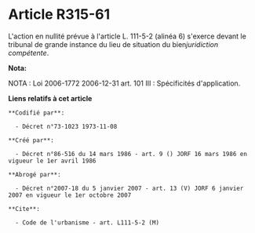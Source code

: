 # Article R315-61

L'action en nullité prévue à l'article L. 111-5-2 (alinéa 6) s'exerce devant le tribunal de grande instance du lieu de
situation du bien*juridiction compétente*.

**Nota:**

NOTA : Loi 2006-1772 2006-12-31 art. 101 III : Spécificités d'application.

**Liens relatifs à cet article**

	**Codifié par**:

	  - Décret n°73-1023 1973-11-08

	**Créé par**:

	  - Décret n°86-516 du 14 mars 1986 - art. 9 () JORF 16 mars 1986 en vigueur le 1er avril 1986

	**Abrogé par**:

	  - Décret n°2007-18 du 5 janvier 2007 - art. 13 (V) JORF 6 janvier 2007 en vigueur le 1er octobre 2007

	**Cite**:

	  - Code de l'urbanisme - art. L111-5-2 (M)
